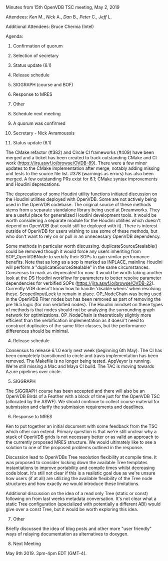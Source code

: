 Minutes from 15th OpenVDB TSC meeting, May 2, 2019

Attendees: *Ken* M., *Nick* A., *Dan* B., *Peter* C., *Jeff* L.

Additional Attendees: Bruce Chernia (Intel)

Agenda:

1) Confirmation of quorum
2) Selection of secretary
3) Status update (6.1)
4) Release schedule
5) SIGGRAPH (course and BOF)
6) Response to MRES
7) Other
8) Schedule next meeting

1) A quorum was confirmed

2) Secretary - Nick Avramoussis

3) Status update (6.1)

The CMake refactor (#382) and Circle CI frameworks (#409) have been
merged and a ticket has been created to track outstanding CMake and
CI work (https://jira.aswf.io/browse/OVDB-89). There were a few minor
updates to the CMake implementation after merge, notably adding missing
unit tests to the source file list. #378 (warnings as errors) has also
been merged. A few outstanding PRs exist for 6.1; CMake syntax
improvements and Houdini deprecations.

The deprecations of some Houdini utility functions initiated discussion
on the Houdini utilities deployed with OpenVDB. Some are not actively
being used in the OpenVDB codebase. The original source of these methods
stems from a separate standalone library being used at Dreamworks. They
are a useful place for generalized Houdini development tools. It would
be worth considering a separate module for the Houdini utilities which
doesn't depend on OpenVDB (but could still be deployed with it). There
is interest outside of OpenVDB for users wishing to use some of these
methods, but who don't want to rely on or pull in an unnecessary OpenVDB
dependency.

Some methods in particular worth discussing. duplicateSourceStealable()
could be removed though it would force any users inheriting from
SOP_OpenVDBNode to verbify their SOPs to gain similar performance
benefits. Note that as long as a sop is marked as INPLACE, mainline
Houdini will perform a "duplicateSourceStealable" in the same
circumstances. Consensus to mark as deprecated for now. It would be worth
taking another look at the DS Houdini workflow for parameters to
better resolve parameter dependencies for verbified SOPs
(https://jira.aswf.io/browse/OVDB-22). Currently VDB doesn't know how
to handle 'disable whens' when resolving these. ScopedInputLock to
remain in place. OP_NodeChain was being used in the OpenVDB Filter
nodes but has been removed as part of removing the pre 16.5 logic (for
non verbified nodes). The Houdini mindset on these types of methods is
that nodes should not be analyzing the surrounding graph network for
optimizations. OP_NodeChain is theoretically slightly more efficient
than the verbification implementation as it doesn't need to construct
duplicates of the same filter classes, but the performance differences
should be minimal.

4) Release schedule

Consensus to release 6.1.0 early next week (beginning 6th May). The CI
has been completely transitioned to circle and travis implementation
has been removed. The Makefile is no longer being tested. AppVeyor is
running. We're still missing a Mac and Maya CI build. The TAC is
moving towards Azure pipelines over circle.

5) SIGGRAPH

The SIGGRAPH course has been accepted and there will also be an OpenVDB
Birds of a Feather with a block of time just for the OpenVDB TSC
(allocated by the ASWF). We should continue to collect course material
for submission and clarify the submission requirements and deadlines.

6) Response to MRES

Ken to put together an initial document with some feedback from the TSC
which other can extend. Primary question is that we're still unclear
why a stack of OpenVDB grids is not necessary better or as valid an
approach to the currently proposed MRES structure. We would ultimately
like to see a solution to one of the proposed problems outlined in the
response.

Discussion lead to OpenVDBs Tree resolution flexibility at compile
time. It was proposed to consider locking down the available Tree
templates instantiations to improve portability and compile times
whilst decreasing code bloat. It's still not clear if this is a
realistic goal due as we're unsure how users (if at all) are
utilizing the available flexibility of the Tree node structures and
how exactly we would introduce these limitations.

Additional discussion on the idea of a read only Tree (static or const)
following on from last weeks metadata conversation. It's not clear
what a static Tree configuration (specialized with potentially a
different ABI) would give over a const Tree, but it would be worth
exploring this idea.

7) Other

Briefly discussed the idea of blog posts and other more "user friendly"
ways of relaying documentation as alternatives to doxygen.

8) Next Meeting

May 9th 2019.  3pm-4pm EDT (GMT-4).
